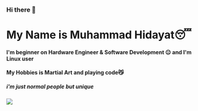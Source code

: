 ### Hi there 👋
# My Name is Muhammad Hidayat😴
#### I'm beginner on Hardware Engineer & Software Development 😐 and I'm Linux user
#### My Hobbies is Martial Art and playing code😼
##### i'm just normal people but unique


![](https://komarev.com/ghpvc/?username=52199422&color=42f5d1&label=PROFILE+VIEWS)

